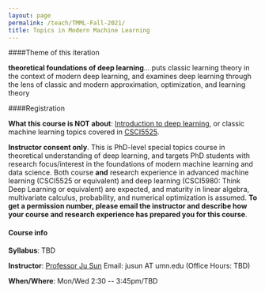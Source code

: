 ```yaml
---
layout: page
permalink: /teach/TMML-Fall-2021/
title: Topics in Modern Machine Learning
---
```

####Theme of this iteration

 **theoretical foundations of deep learning**... puts classic learning theory in the context of modern deep learning, and examines deep learning through the lens of classic and modern approximation, optimization, and  learning theory

####Registration  

**What this course is NOT about**: [Introduction to deep learning](https://sunju.org/teach/DL-Fall-2020/), or classic machine learning topics covered in [CSCI5525](https://sunju.org/teach/ML-Spring-2021/).   

**Instructor consent only**. This is PhD-level special topics course in theoretical understanding of deep learning, and targets PhD students with research focus/interest in the foundations of modern machine learning and data science. Both course **and** research experience in advanced machine learning (CSCI5525 or equivalent) and deep learning (CSCI5980: Think Deep Learning or equivalent) are expected, and maturity in linear algebra, multivariate calculus, probability, and numerical optimization is assumed. **To get a permission number, please email the instructor and describe how your course and research experience has prepared you for this course**.

#### Course info

**Syllabus**: TBD

**Instructor**:  [Professor Ju Sun](https://sunju.org/)  Email: jusun AT umn.edu   (Office Hours: TBD)

**When/Where**: Mon/Wed 2:30 -- 3:45pm/TBD
